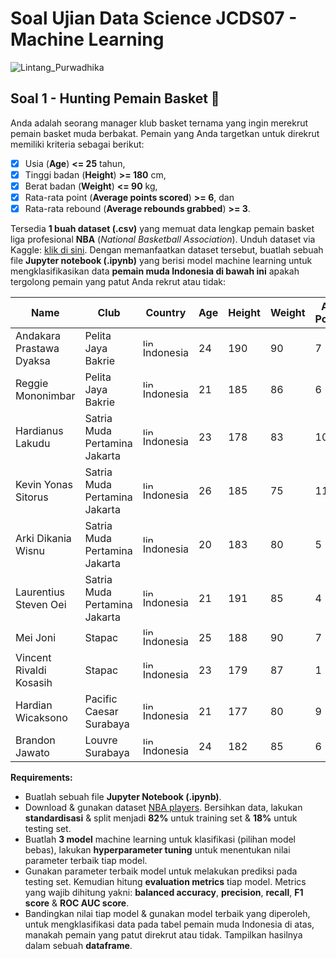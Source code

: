 # Soal Ujian Data Science JCDS07 - Machine Learning

![Lintang_Purwadhika](https://static.wixstatic.com/media/2e6af2_f69a4271c3534ae1869a7ed63e278b2b~mv2.png/v1/fill/w_246,h_39,al_c,usm_0.66_1.00_0.01/2e6af2_f69a4271c3534ae1869a7ed63e278b2b~mv2.png)

## **Soal 1 - Hunting Pemain Basket 🏀**

Anda adalah seorang manager klub basket ternama yang ingin merekrut pemain basket muda berbakat. Pemain yang Anda targetkan untuk direkrut memiliki kriteria sebagai berikut:

- [x] Usia (__Age__) __<= 25__ tahun, 
- [x] Tinggi badan (__Height__) __>= 180__ cm,
- [x] Berat badan (__Weight__) __<= 90__ kg,
- [x] Rata-rata point (__Average points scored__) __>= 6__, dan
- [x] Rata-rata rebound (__Average rebounds grabbed__) __>= 3__.

Tersedia __1 buah dataset (.csv)__ yang memuat data lengkap pemain basket liga profesional __NBA__ (_National Basketball Association_). Unduh dataset via Kaggle: [klik di sini](https://www.kaggle.com/justinas/nba-players-data). Dengan memanfaatkan dataset tersebut, buatlah sebuah file __Jupyter notebook (.ipynb)__ yang berisi model machine learning untuk mengklasifikasikan data __pemain muda Indonesia di bawah ini__ apakah tergolong pemain yang patut Anda rekrut atau tidak:

Name | Club | Country | Age | Height | Weight | Avg Points | Avg Rebounds 
--|--|--|--|--|--|--|--
Andakara Prastawa Dyaksa | Pelita Jaya Bakrie | <img src='https://upload.wikimedia.org/wikipedia/commons/thumb/9/9f/Flag_of_Indonesia.svg/35px-Flag_of_Indonesia.svg.png' alt='lintang' style='height:13px; width:18px'/> Indonesia | 24 | 190 | 90 | 7 | 6
Reggie Mononimbar | Pelita Jaya Bakrie | <img src='https://upload.wikimedia.org/wikipedia/commons/thumb/9/9f/Flag_of_Indonesia.svg/35px-Flag_of_Indonesia.svg.png' alt='lintang' style='height:13px; width:18px'/> Indonesia | 21 | 185 | 86 | 6 | 3
Hardianus Lakudu | Satria Muda Pertamina Jakarta | <img src='https://upload.wikimedia.org/wikipedia/commons/thumb/9/9f/Flag_of_Indonesia.svg/35px-Flag_of_Indonesia.svg.png' alt='lintang' style='height:13px; width:18px'/> Indonesia | 23 | 178 | 83 | 10 | 3
Kevin Yonas Sitorus | Satria Muda Pertamina Jakarta | <img src='https://upload.wikimedia.org/wikipedia/commons/thumb/9/9f/Flag_of_Indonesia.svg/35px-Flag_of_Indonesia.svg.png' alt='lintang' style='height:13px; width:18px'/> Indonesia | 26 | 185 | 75 | 11 | 4
Arki Dikania Wisnu | Satria Muda Pertamina Jakarta | <img src='https://upload.wikimedia.org/wikipedia/commons/thumb/9/9f/Flag_of_Indonesia.svg/35px-Flag_of_Indonesia.svg.png' alt='lintang' style='height:13px; width:18px'/> Indonesia | 20 | 183 | 80 | 5 | 2
Laurentius Steven Oei | Satria Muda Pertamina Jakarta | <img src='https://upload.wikimedia.org/wikipedia/commons/thumb/9/9f/Flag_of_Indonesia.svg/35px-Flag_of_Indonesia.svg.png' alt='lintang' style='height:13px; width:18px'/> Indonesia | 21 | 191 | 85 | 4 | 10
Mei Joni | Stapac | <img src='https://upload.wikimedia.org/wikipedia/commons/thumb/9/9f/Flag_of_Indonesia.svg/35px-Flag_of_Indonesia.svg.png' alt='lintang' style='height:13px; width:18px'/> Indonesia | 25 | 188 | 90 | 7 | 5
Vincent Rivaldi Kosasih | Stapac | <img src='https://upload.wikimedia.org/wikipedia/commons/thumb/9/9f/Flag_of_Indonesia.svg/35px-Flag_of_Indonesia.svg.png' alt='lintang' style='height:13px; width:18px'/> Indonesia | 23 | 179 | 87 | 1 | 2
Hardian Wicaksono | Pacific Caesar Surabaya | <img src='https://upload.wikimedia.org/wikipedia/commons/thumb/9/9f/Flag_of_Indonesia.svg/35px-Flag_of_Indonesia.svg.png' alt='lintang' style='height:13px; width:18px'/> Indonesia | 21 | 177 | 80 | 9 | 8
Brandon Jawato | Louvre Surabaya | <img src='https://upload.wikimedia.org/wikipedia/commons/thumb/9/9f/Flag_of_Indonesia.svg/35px-Flag_of_Indonesia.svg.png' alt='lintang' style='height:13px; width:18px'/> Indonesia | 24 | 182 | 85 | 6 | 5

__Requirements:__

- Buatlah sebuah file __Jupyter Notebook (.ipynb)__.
- Download & gunakan dataset [NBA players](https://www.kaggle.com/justinas/nba-players-data). Bersihkan data, lakukan __standardisasi__ & split menjadi __82%__ untuk training set & __18%__ untuk testing set.
- Buatlah __3 model__ machine learning untuk klasifikasi (pilihan  model bebas), lakukan __hyperparameter tuning__ untuk menentukan nilai parameter terbaik tiap model.
- Gunakan parameter terbaik model untuk melakukan prediksi pada testing set. Kemudian hitung __evaluation metrics__ tiap model. Metrics yang wajib dihitung yakni: __balanced accuracy__, __precision__, __recall__, __F1 score__ & __ROC AUC score__.
- Bandingkan nilai tiap model & gunakan model terbaik yang diperoleh, untuk mengklasifikasi data pada tabel pemain muda Indonesia di atas, manakah pemain yang patut direkrut atau tidak. Tampilkan hasilnya dalam sebuah __dataframe__.
